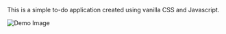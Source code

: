 This is a simple to-do application created using vanilla CSS and Javascript.

![Demo Image](https://www.aayushupreti.com.np/assets/todos-67ec417f.png)
